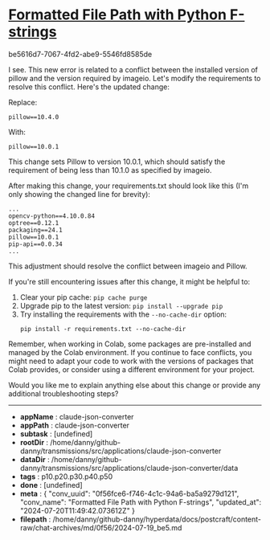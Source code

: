 # [Formatted File Path with Python F-strings](https://claude.ai/chat/0f56fce6-f746-4c1c-94a6-ba5a9279d121)

be5616d7-7067-4fd2-abe9-5546fd8585de

 I see. This new error is related to a conflict between the installed version of pillow and the version required by imageio. Let's modify the requirements to resolve this conflict. Here's the updated change:

Replace:
```
pillow==10.4.0
```

With:
```
pillow==10.0.1
```

This change sets Pillow to version 10.0.1, which should satisfy the requirement of being less than 10.1.0 as specified by imageio.

After making this change, your requirements.txt should look like this (I'm only showing the changed line for brevity):

```
...
opencv-python==4.10.0.84
optree==0.12.1
packaging==24.1
pillow==10.0.1
pip-api==0.0.34
...
```

This adjustment should resolve the conflict between imageio and Pillow. 

If you're still encountering issues after this change, it might be helpful to:

1. Clear your pip cache: `pip cache purge`
2. Upgrade pip to the latest version: `pip install --upgrade pip`
3. Try installing the requirements with the `--no-cache-dir` option: 
   ```
   pip install -r requirements.txt --no-cache-dir
   ```

Remember, when working in Colab, some packages are pre-installed and managed by the Colab environment. If you continue to face conflicts, you might need to adapt your code to work with the versions of packages that Colab provides, or consider using a different environment for your project.

Would you like me to explain anything else about this change or provide any additional troubleshooting steps?

---

* **appName** : claude-json-converter
* **appPath** : claude-json-converter
* **subtask** : [undefined]
* **rootDir** : /home/danny/github-danny/transmissions/src/applications/claude-json-converter
* **dataDir** : /home/danny/github-danny/transmissions/src/applications/claude-json-converter/data
* **tags** : p10.p20.p30.p40.p50
* **done** : [undefined]
* **meta** : {
  "conv_uuid": "0f56fce6-f746-4c1c-94a6-ba5a9279d121",
  "conv_name": "Formatted File Path with Python F-strings",
  "updated_at": "2024-07-20T11:49:42.073612Z"
}
* **filepath** : /home/danny/github-danny/hyperdata/docs/postcraft/content-raw/chat-archives/md/0f56/2024-07-19_be5.md